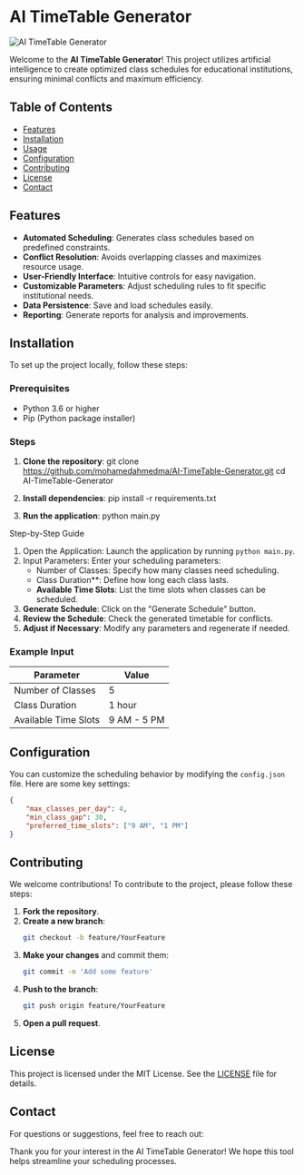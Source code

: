 # AI TimeTable Generator

![AI TimeTable Generator](https://via.placeholder.com/150) <!-- Replace with an actual logo or image URL -->

Welcome to the **AI TimeTable Generator**! This project utilizes artificial intelligence to create optimized class schedules for educational institutions, ensuring minimal conflicts and maximum efficiency.

## Table of Contents

- [Features](#features)
- [Installation](#installation)
- [Usage](#usage)
- [Configuration](#configuration)
- [Contributing](#contributing)
- [License](#license)
- [Contact](#contact)

## Features

- **Automated Scheduling**: Generates class schedules based on predefined constraints.
- **Conflict Resolution**: Avoids overlapping classes and maximizes resource usage.
- **User-Friendly Interface**: Intuitive controls for easy navigation.
- **Customizable Parameters**: Adjust scheduling rules to fit specific institutional needs.
- **Data Persistence**: Save and load schedules easily.
- **Reporting**: Generate reports for analysis and improvements.

## Installation

To set up the project locally, follow these steps:

### Prerequisites

- Python 3.6 or higher
- Pip (Python package installer)

### Steps

1. **Clone the repository**:
   git clone https://github.com/mohamedahmedma/AI-TimeTable-Generator.git
   cd AI-TimeTable-Generator

2. **Install dependencies**:
   pip install -r requirements.txt

3. **Run the application**:
   python main.py


Step-by-Step Guide

1. Open the Application: Launch the application by running `python main.py`.
2. Input Parameters: Enter your scheduling parameters:
   - Number of Classes: Specify how many classes need scheduling.
   - Class Duration**: Define how long each class lasts.
   - **Available Time Slots**: List the time slots when classes can be scheduled.
3. **Generate Schedule**: Click on the "Generate Schedule" button.
4. **Review the Schedule**: Check the generated timetable for conflicts.
5. **Adjust if Necessary**: Modify any parameters and regenerate if needed.

### Example Input

| Parameter           | Value             |
|---------------------|-------------------|
| Number of Classes    | 5                 |
| Class Duration       | 1 hour            |
| Available Time Slots | 9 AM - 5 PM       |

## Configuration

You can customize the scheduling behavior by modifying the `config.json` file. Here are some key settings:

```json
{
    "max_classes_per_day": 4,
    "min_class_gap": 30,
    "preferred_time_slots": ["9 AM", "1 PM"]
}
```

## Contributing

We welcome contributions! To contribute to the project, please follow these steps:

1. **Fork the repository**.
2. **Create a new branch**:
   ```bash
   git checkout -b feature/YourFeature
   ```
3. **Make your changes** and commit them:
   ```bash
   git commit -m 'Add some feature'
   ```
4. **Push to the branch**:
   ```bash
   git push origin feature/YourFeature
   ```
5. **Open a pull request**.

## License

This project is licensed under the MIT License. See the [LICENSE](LICENSE) file for details.

## Contact

For questions or suggestions, feel free to reach out:

Thank you for your interest in the AI TimeTable Generator! We hope this tool helps streamline your scheduling processes.
